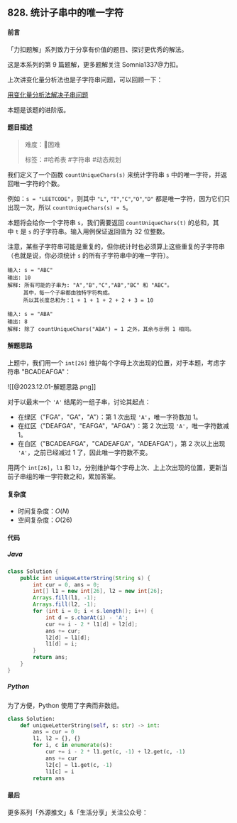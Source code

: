 ## 828. 统计子串中的唯一字符

#### 前言

「力扣题解」系列致力于分享有价值的题目、探讨更优秀的解法。

这是本系列的第 9 篇题解，更多题解关注 Somnia1337@力扣。

上次讲变化量分析法也是子字符串问题，可以回顾一下：

[用变化量分析法解决子串问题](https://mp.weixin.qq.com/s/PZA6SGqfflQg6zjr-U79mA)

本题是该题的进阶版。

#### 题目描述

> 难度：🔴困难
>
> 标签：\#哈希表 \#字符串 \#动态规划

我们定义了一个函数 `countUniqueChars(s)` 来统计字符串 `s` 中的唯一字符，并返回唯一字符的个数。

例如：`s = "LEETCODE"`，则其中 `"L"`, `"T"`,`"C"`,`"O"`,`"D"` 都是唯一字符，因为它们只出现一次，所以 `countUniqueChars(s) = 5`。

本题将会给你一个字符串 `s`，我们需要返回 `countUniqueChars(t)` 的总和，其中 `t` 是 `s` 的子字符串。输入用例保证返回值为 32 位整数。

注意，某些子字符串可能是重复的，但你统计时也必须算上这些重复的子字符串（也就是说，你必须统计 `s` 的所有子字符串中的唯一字符）。

```text
输入: s = "ABC"
输出: 10
解释: 所有可能的子串为: "A","B","C","AB","BC" 和 "ABC"。
     其中，每一个子串都由独特字符构成。
     所以其长度总和为：1 + 1 + 1 + 2 + 2 + 3 = 10
```

```text
输入: s = "ABA"
输出: 8
解释: 除了 countUniqueChars("ABA") = 1 之外，其余与示例 1 相同。
```

#### 解题思路

上题中，我们用一个 `int[26]` 维护每个字母上次出现的位置，对于本题，考虑字符串 "BCADEAFGA"：

![[@2023.12.01-解题思路.png]]

对于以最末一个 `'A'` 结尾的一组子串，讨论其起点：

- 在绿区（"FGA"，"GA"，"A"）：第 1 次出现 `'A'`，唯一字符数加 1。
- 在红区（"DEAFGA"，"EAFGA"，"AFGA"）：第 2 次出现 `'A'`，唯一字符数减 1。
- 在白区（"BCADEAFGA"，"CADEAFGA"，"ADEAFGA"），第 2 次以上出现 `'A'`，之前已经减过 1 了，因此唯一字符数不变。

用两个 `int[26]`，`l1` 和 `l2`，分别维护每个字母上次、上上次出现的位置，更新当前子串组的唯一字符数之和，累加答案。

#### 复杂度

- 时间复杂度：$O(N)$
- 空间复杂度：$O(26)$

#### 代码

##### Java

```java
class Solution {
    public int uniqueLetterString(String s) {
        int cur = 0, ans = 0;
        int[] l1 = new int[26], l2 = new int[26];
        Arrays.fill(l1, -1);
        Arrays.fill(l2, -1);
        for (int i = 0; i < s.length(); i++) {
            int d = s.charAt(i) - 'A';
            cur += i - 2 * l1[d] + l2[d];
            ans += cur;
            l2[d] = l1[d];
            l1[d] = i;
        }
        return ans;
    }
}
```

##### Python

为了方便，Python 使用了字典而非数组。

```python
class Solution:
    def uniqueLetterString(self, s: str) -> int:
        ans = cur = 0
        l1, l2 = {}, {}
        for i, c in enumerate(s):
            cur += i - 2 * l1.get(c, -1) + l2.get(c, -1)
            ans += cur
            l2[c] = l1.get(c, -1)
            l1[c] = i
        return ans
```

#### 最后

更多系列「外源推文」&「生活分享」关注公众号：